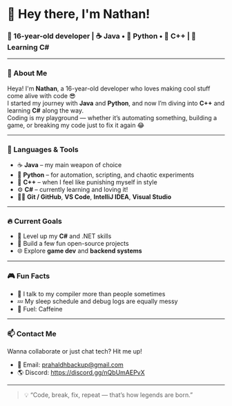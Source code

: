 # 👋 Hey there, I'm Nathan!

### 🧠 16-year-old developer | ☕ Java • 🐍 Python • 💪 C++ | 🌱 Learning C#

---

### 🚀 About Me
Heya! I'm **Nathan**, a 16-year-old developer who loves making cool stuff come alive with code 😎  
I started my journey with **Java** and **Python**, and now I’m diving into **C++** and learning **C#** along the way.  
Coding is my playground — whether it’s automating something, building a game, or breaking my code just to fix it again 😂

---

### 🧰 Languages & Tools
- ☕ **Java** – my main weapon of choice  
- 🐍 **Python** – for automation, scripting, and chaotic experiments  
- 💪 **C++** – when I feel like punishing myself in style  
- ⚙️ **C#** – currently learning and loving it!  
- 🧑‍💻 **Git / GitHub**, **VS Code**, **IntelliJ IDEA**, **Visual Studio**

---

### 🔥 Current Goals
- 🧩 Level up my **C#** and .NET skills  
- 🧠 Build a few fun open-source projects  
- 🌐 Explore **game dev** and **backend systems**

---

### 🎮 Fun Facts
- 💬 I talk to my compiler more than people sometimes  
- 💤 My sleep schedule and debug logs are equally messy  
- 🧃 Fuel: Caffeine

---

### 📫 Contact Me
Wanna collaborate or just chat tech? Hit me up!
- 💌 Email: prahaldhbackup@gmail.com
- 🌎 Discord: https://discord.gg/nQbUmAEPvX  

---

> 💡 “Code, break, fix, repeat — that’s how legends are born.”  
